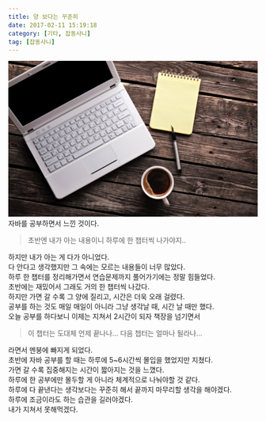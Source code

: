 ```yaml
---
title: 양 보다는 꾸준히
date: 2017-02-11 15:19:18
category: [기타, 잡동사니]
tag: [잡동사니]
---
```

![](/images/blahblah01/thumb.png)  
자바를 공부하면서 느낀 것이다.  
> 초반엔 내가 아는 내용이니 하루에 한 챕터씩 나가야지..

하지만 내가 아는 게 다가 아니었다.  
다 안다고 생각했지만 그 속에는 모르는 내용들이 너무 많았다.  
하루 한 챕터를 정리해가면서 연습문제까지 풀어가기에는 정말 힘들었다.  
초반에는 재밌어서 그래도 거의 한 챕터씩 나갔다.  
하지만 가면 갈 수록 그 양에 질리고, 시간은 더욱 오래 걸렸다.  
공부를 하는 것도 매일 매일이 아니라 그냥 생각날 때, 시간 날 때만 했다.  
오늘 공부를 하다보니 이제는 지쳐서 2시간이 되자 책장을 넘기면서  
> 이 챕터는 도대체 언제 끝나나...
다음 챕터는 얼마나 될라나...

라면서 멘붕에 빠지게 되었다.  
초반에 자바 공부를 할 때는 하루에 5~6시간씩 몰입을 했었지만 지쳤다.  
가면 갈 수록 집중해지는 시간이 짧아지는 것을 느꼈다.  
하루에 한 공부에만 몰두할 게 아니라 체계적으로 나눠야할 것 같다.  
하루에 다 끝낸다는 생각보다는 꾸준히 해서 끝까지 마무리할 생각을 해야겠다.  
하루에 조금이라도 하는 습관을 길러야겠다.  
내가 지쳐서 못해먹겠다.